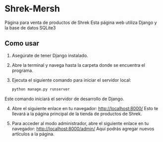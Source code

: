 # Shrek-Mersh
Página para venta de productos de Shrek
Esta página web utiliza Django y la base de datos SQLite3

## Como usar
1. Asegúrate de tener Django instalado.
2. Abre la terminal y navega hasta la carpeta donde se encuentra el programa.
3. Ejecuta el siguiente comando para iniciar el servidor local:

   ```bash
   python manage.py runserver
  Este comando iniciará el servidor de desarrollo de Django.

4. Abre el siguiente enlace en tu navegador: [http://localhost:8000/](http://localhost:8000/)
Esto te llevará a la página principal de la tienda de productos de Shrek.

5. Para acceder al modo administrador, abre el siguiente enlace en tu navegador: [http://localhost:8000/admin/](http://localhost:8000/admin/)
Aquí podrás agregar nuevos artículos a la página.



